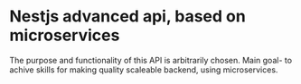# Nestjs advanced api, based on microservices

The purpose and functionality of this API is arbitrarily chosen. Main goal- to achive skills for making quality scaleable backend, using microservices.